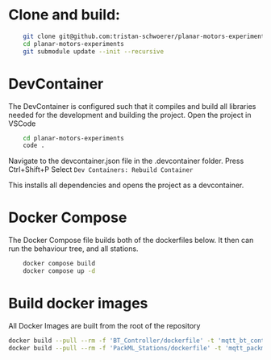 # Clone and build:

```bash
    git clone git@github.com:tristan-schwoerer/planar-motors-experiments.git
    cd planar-motors-experiments
    git submodule update --init --recursive
```

# DevContainer
The DevContainer is configured such that it compiles and build all libraries needed for the development and building the project.
Open the project in VSCode
```bash
    cd planar-motors-experiments
    code .
```
Navigate to the devcontainer.json file in the .devcontainer folder.
Press Ctrl+Shift+P
Select `Dev Containers: Rebuild Container`

This installs all dependencies and opens the project as a devcontainer.


# Docker Compose
The Docker Compose file builds both of the dockerfiles below. It then can run the behaviour tree, and all stations.
```bash
    docker compose build
    docker compose up -d
```

# Build docker images
All Docker Images are built from the root of the repository
```bash
docker build --pull --rm -f 'BT_Controller/dockerfile' -t 'mqtt_bt_controller:latest' .
docker build --pull --rm -f 'PackML_Stations/dockerfile' -t 'mqtt_packml_stations:latest' .
```


